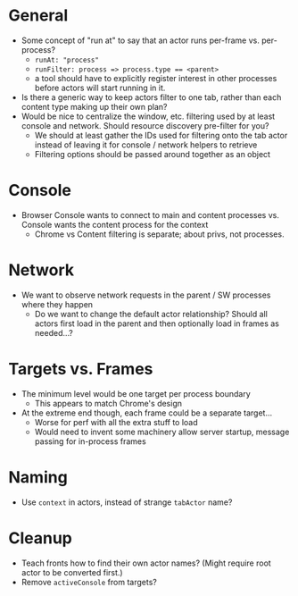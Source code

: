 # General

- Some concept of "run at" to say that an actor runs per-frame vs. per-process?
   - `runAt: "process"`
   - `runFilter: process => process.type == <parent>`
   - a tool should have to explicitly register interest in other processes
     before actors will start running in it.
- Is there a generic way to keep actors filter to one tab, rather than each
  content type making up their own plan?
- Would be nice to centralize the window, etc. filtering used by at least
  console and network.  Should resource discovery pre-filter for you?
  - We should at least gather the IDs used for filtering onto the tab actor
    instead of leaving it for console / network helpers to retrieve
  - Filtering options should be passed around together as an object

# Console

- Browser Console wants to connect to main and content processes vs. Console
  wants the content process for the context
  - Chrome vs Content filtering is separate; about privs, not processes.

# Network

- We want to observe network requests in the parent / SW processes where they
  happen
  - Do we want to change the default actor relationship?  Should all actors
    first load in the parent and then optionally load in frames as needed...?

# Targets vs. Frames

- The minimum level would be one target per process boundary
  - This appears to match Chrome's design
- At the extreme end though, each frame could be a separate target...
  - Worse for perf with all the extra stuff to load
  - Would need to invent some machinery allow server startup, message passing
    for in-process frames

# Naming

- Use `context` in actors, instead of strange `tabActor` name?

# Cleanup

- Teach fronts how to find their own actor names?  (Might require root actor to
  be converted first.)
- Remove `activeConsole` from targets?